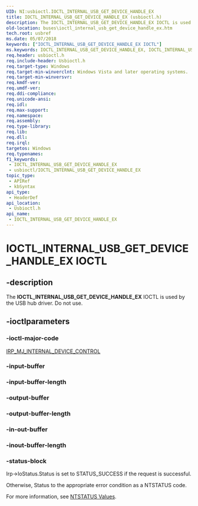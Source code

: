 ```yaml
---
UID: NI:usbioctl.IOCTL_INTERNAL_USB_GET_DEVICE_HANDLE_EX
title: IOCTL_INTERNAL_USB_GET_DEVICE_HANDLE_EX (usbioctl.h)
description: The IOCTL_INTERNAL_USB_GET_DEVICE_HANDLE_EX IOCTL is used by the USB hub driver. Do not use.
old-location: buses\ioctl_internal_usb_get_device_handle_ex.htm
tech.root: usbref
ms.date: 05/07/2018
keywords: ["IOCTL_INTERNAL_USB_GET_DEVICE_HANDLE_EX IOCTL"]
ms.keywords: IOCTL_INTERNAL_USB_GET_DEVICE_HANDLE_EX, IOCTL_INTERNAL_USB_GET_DEVICE_HANDLE_EX control, IOCTL_INTERNAL_USB_GET_DEVICE_HANDLE_EX control code [Buses], buses.ioctl_internal_usb_get_device_handle_ex, usbioctl/IOCTL_INTERNAL_USB_GET_DEVICE_HANDLE_EX
req.header: usbioctl.h
req.include-header: Usbioctl.h
req.target-type: Windows
req.target-min-winverclnt: Windows Vista and later operating systems.
req.target-min-winversvr: 
req.kmdf-ver: 
req.umdf-ver: 
req.ddi-compliance: 
req.unicode-ansi: 
req.idl: 
req.max-support: 
req.namespace: 
req.assembly: 
req.type-library: 
req.lib: 
req.dll: 
req.irql: 
targetos: Windows
req.typenames: 
f1_keywords:
 - IOCTL_INTERNAL_USB_GET_DEVICE_HANDLE_EX
 - usbioctl/IOCTL_INTERNAL_USB_GET_DEVICE_HANDLE_EX
topic_type:
 - APIRef
 - kbSyntax
api_type:
 - HeaderDef
api_location:
 - Usbioctl.h
api_name:
 - IOCTL_INTERNAL_USB_GET_DEVICE_HANDLE_EX
---
```


# IOCTL_INTERNAL_USB_GET_DEVICE_HANDLE_EX IOCTL


## -description

 The <b>IOCTL_INTERNAL_USB_GET_DEVICE_HANDLE_EX</b> IOCTL is used by the USB hub driver. Do not use.

## -ioctlparameters

### -ioctl-major-code

[IRP_MJ_INTERNAL_DEVICE_CONTROL](/windows-hardware/drivers/kernel/irp-mj-internal-device-control)

### -input-buffer

### -input-buffer-length

### -output-buffer

### -output-buffer-length

### -in-out-buffer

### -inout-buffer-length

### -status-block

Irp->IoStatus.Status is set to STATUS_SUCCESS if the request is successful.

Otherwise, Status to the appropriate error condition as a NTSTATUS code. 

For more information, see [NTSTATUS Values](/windows-hardware/drivers/kernel/ntstatus-values).
